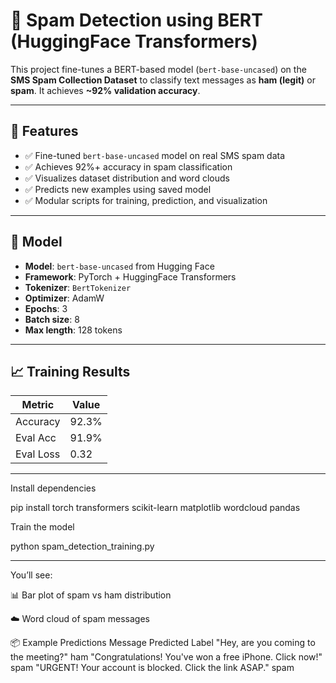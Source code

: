 # 📩 Spam Detection using BERT (HuggingFace Transformers)

This project fine-tunes a BERT-based model (`bert-base-uncased`) on the **SMS Spam Collection Dataset** to classify text messages as **ham (legit)** or **spam**. It achieves **~92% validation accuracy**.

---

## 🚀 Features

- ✅ Fine-tuned `bert-base-uncased` model on real SMS spam data
- ✅ Achieves 92%+ accuracy in spam classification
- ✅ Visualizes dataset distribution and word clouds
- ✅ Predicts new examples using saved model
- ✅ Modular scripts for training, prediction, and visualization

---

## 🧠 Model

- **Model**: `bert-base-uncased` from Hugging Face
- **Framework**: PyTorch + HuggingFace Transformers
- **Tokenizer**: `BertTokenizer`
- **Optimizer**: AdamW
- **Epochs**: 3
- **Batch size**: 8
- **Max length**: 128 tokens

---

## 📈 Training Results

| Metric      | Value   |
|-------------|---------|
| Accuracy    | 92.3%   |
| Eval Acc    | 91.9%   |
| Eval Loss   | 0.32    |

-------
Install dependencies

pip install torch transformers scikit-learn matplotlib wordcloud pandas

Train the model

python spam_detection_training.py

------
You’ll see:

📊 Bar plot of spam vs ham distribution

☁️ Word cloud of spam messages

📦 Example Predictions
Message	Predicted Label
"Hey, are you coming to the meeting?"	ham
"Congratulations! You've won a free iPhone. Click now!"	spam
"URGENT! Your account is blocked. Click the link ASAP."	spam

